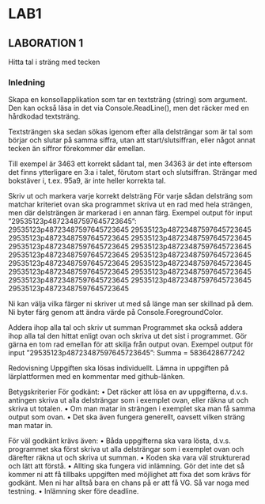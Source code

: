 # LAB1

## LABORATION 1 
Hitta tal i sträng med tecken 

### Inledning 
Skapa en konsollapplikation som tar en textsträng (string) som argument. Den kan 
också läsa in det via Console.ReadLine(), men det räcker med en hårdkodad 
textsträng. 

Textsträngen ska sedan sökas igenom efter alla delsträngar som är tal som börjar 
och slutar på samma siffra, utan att start/slutsiffran, eller något annat tecken än 
siffror förekommer där emellan. 

Till exempel är 3463 ett korrekt sådant tal, men 34363 är det inte eftersom det 
finns ytterligare en 3:a i talet, förutom start och slutsiffran. Strängar med 
bokstäver i, t.ex. 95a9, är inte heller korrekta tal. 

Skriv ut och markera varje korrekt delsträng 
För varje sådan delsträng som matchar kriteriet ovan ska programmet skriva ut en 
rad med hela strängen, men där delsträngen är markerad i en annan färg. 
Exempel output för input ”29535123p48723487597645723645”: 
29535123p48723487597645723645 
29535123p48723487597645723645 
29535123p48723487597645723645 
29535123p48723487597645723645 
29535123p48723487597645723645 
29535123p48723487597645723645 
29535123p48723487597645723645 
29535123p48723487597645723645 
29535123p48723487597645723645 
29535123p48723487597645723645 
29535123p48723487597645723645
29535123p48723487597645723645 
29535123p48723487597645723645 
29535123p48723487597645723645 
29535123p48723487597645723645 

Ni kan välja vilka färger ni skriver ut med så länge man ser skillnad på dem. Ni 
byter färg genom att ändra värde på Console.ForegroundColor. 

Addera ihop alla tal och skriv ut summan 
Programmet ska också addera ihop alla tal den hittat enligt ovan och skriva ut det 
sist i programmet. Gör gärna en tom rad emellan för att skilja från output ovan. 
Exempel output för input ”29535123p48723487597645723645”: 
Summa = 5836428677242

Redovisning 
Uppgiften ska lösas individuellt. 
Lämna in uppgiften på lärplattformen med en kommentar med github-länken. 
 
Betygskriterier 
För godkänt: 
• Det räcker att lösa en av uppgifterna, d.v.s. antingen skriva ut alla 
delsträngar som i exemplet ovan, eller räkna ut och skriva ut totalen. 
• Om man matar in strängen i exemplet ska man få samma output som ovan. 
• Det ska även fungera generellt, oavsett vilken sträng man matar in.

För väl godkänt krävs även: 
• Båda uppgifterna ska vara lösta, d.v.s. programmet ska först skriva ut alla 
delsträngar som i exemplet ovan och därefter räkna ut och skriva ut 
summan. 
• Koden ska vara väl strukturerad och lätt att förstå. 
• Allting ska fungera vid inlämning. Gör det inte det så kommer ni att få 
tillbaks uppgiften med möjlighet att fixa det som krävs för godkänt. Men 
ni har alltså bara en chans på er att få VG. Så var noga med testning. 
• Inlämning sker före deadline.

